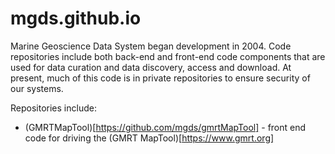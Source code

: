 # mgds.github.io

Marine Geoscience Data System began development in 2004. Code repositories include both back-end and front-end code components that are used for data curation and data discovery, access and download. At present, much of this code is in private repositories to ensure security of our systems.


Repositories include:
- (GMRTMapTool)[https://github.com/mgds/gmrtMapTool] - front end code for driving the (GMRT MapTool)[https://www.gmrt.org]
